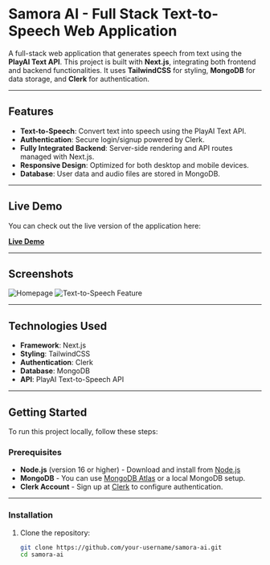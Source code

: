 # Samora AI - Full Stack Text-to-Speech Web Application

A full-stack web application that generates speech from text using the **PlayAI Text API**. This project is built with **Next.js**, integrating both frontend and backend functionalities. It uses **TailwindCSS** for styling, **MongoDB** for data storage, and **Clerk** for authentication.

---

## Features
- **Text-to-Speech**: Convert text into speech using the PlayAI Text API.
- **Authentication**: Secure login/signup powered by Clerk.
- **Fully Integrated Backend**: Server-side rendering and API routes managed with Next.js.
- **Responsive Design**: Optimized for both desktop and mobile devices.
- **Database**: User data and audio files are stored in MongoDB.

---

## Live Demo

You can check out the live version of the application here:

**[Live Demo](https://elegant-semifreddo-f9bf5c.netlify.app/)**

---

## Screenshots

![Homepage](https://github.com/user-attachments/assets/1628bf18-6b43-4492-9e49-02b1f70e4555)
![Text-to-Speech Feature](https://github.com/user-attachments/assets/b49541f9-c62c-4650-9eb1-531a95b7ef58)

---

## Technologies Used

- **Framework**: Next.js
- **Styling**: TailwindCSS
- **Authentication**: Clerk
- **Database**: MongoDB
- **API**: PlayAI Text-to-Speech API

---

## Getting Started

To run this project locally, follow these steps:

### Prerequisites

- **Node.js** (version 16 or higher) - Download and install from [Node.js](https://nodejs.org/)
- **MongoDB** - You can use [MongoDB Atlas](https://www.mongodb.com/cloud/atlas) or a local MongoDB setup.
- **Clerk Account** - Sign up at [Clerk](https://clerk.dev/) to configure authentication.

---

### Installation

1. Clone the repository:
   ```bash
   git clone https://github.com/your-username/samora-ai.git
   cd samora-ai
